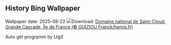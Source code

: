 ## History Bing Wallpaper
Wallpaper date: 2025-08-22
![](https://www.bing.com/th?id=OHR.RockSeine_FR-FR5220728990_UHD.jpg&w=1000)Download: [Domaine national de Saint-Cloud, Grande Cascade, Île de France (© GUIZIOU Franck/hemis.fr)](https://www.bing.com/th?id=OHR.RockSeine_FR-FR5220728990_UHD.jpg)

Auto get programm by LtgX
